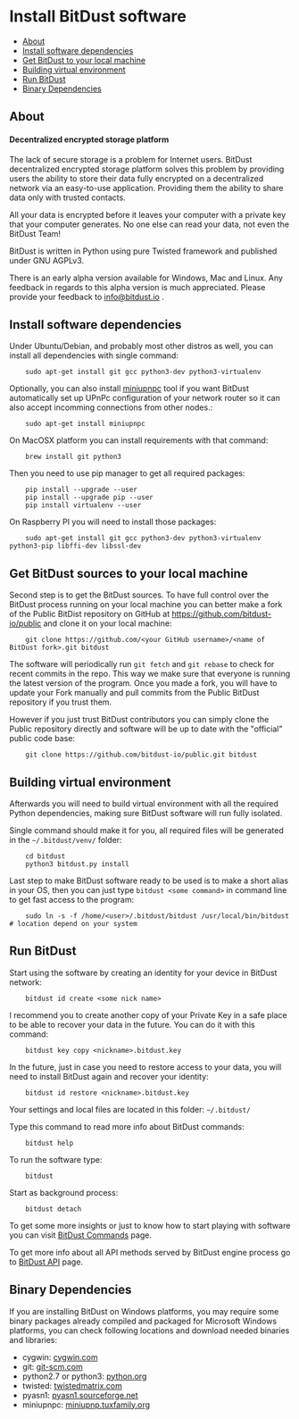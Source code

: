 # Install BitDust software


* [About](#about)
* [Install software dependencies](#install-software-dependencies)
* [Get BitDust to your local machine](#get-bitdust-to-your-local-machine)
* [Building virtual environment](#building-virtual-environment)
* [Run BitDust](#run-bitdust)
* [Binary Dependencies](#binary-dependencies)



## About

#### Decentralized encrypted storage platform

The lack of secure storage is a problem for Internet users. BitDust decentralized encrypted storage platform solves this problem by providing users the ability to store their data fully encrypted on a decentralized network via an easy-to-use application. Providing them the ability to share data only with trusted contacts.

All your data is encrypted before it leaves your computer with a private key that your computer generates. No one else can read your data, not even the BitDust Team! 

BitDust is written in Python using pure Twisted framework and published under GNU AGPLv3.

There is an early alpha version available for Windows, Mac and Linux. Any feedback in regards to this alpha version is much appreciated. Please provide your feedback to info@bitdust.io .


## Install software dependencies

Under Ubuntu/Debian, and probably most other distros as well, you can install all dependencies with single command:

        sudo apt-get install git gcc python3-dev python3-virtualenv


Optionally, you can also install [miniupnpc](http://miniupnp.tuxfamily.org/) tool if you want BitDust automatically set up UPnPc configuration of your network router so it can also accept incomming connections from other nodes.:

        sudo apt-get install miniupnpc


On MacOSX platform you can install requirements with that command:

        brew install git python3


Then you need to use pip manager to get all required packages:

        pip install --upgrade --user
        pip install --upgrade pip --user
        pip install virtualenv --user


On Raspberry PI you will need to install those packages:

        sudo apt-get install git gcc python3-dev python3-virtualenv python3-pip libffi-dev libssl-dev



## Get BitDust sources to your local machine

Second step is to get the BitDust sources. To have full control over the BitDust process running on your local machine you can better make a fork of the Public BitDist repository on GitHub at https://github.com/bitdust-io/public and clone it on your local machine:

        git clone https://github.com/<your GitHub username>/<name of BitDust fork>.git bitdust


The software will periodically run `git fetch` and `git rebase` to check for recent commits in the repo. This way we make sure that everyone is running the latest version of the program. Once you made a fork, you will have to update your Fork manually and pull commits from the Public BitDust repository if you trust them.

However if you just trust BitDust contributors you can simply clone the Public repository directly and software will be up to date with the "official" public code base:

        git clone https://github.com/bitdust-io/public.git bitdust



## Building virtual environment

Afterwards you will need to build virtual environment with all the required Python dependencies, making sure BitDust software will run fully isolated.

Single command should make it for you, all required files will be generated in the `~/.bitdust/venv/` folder:

        cd bitdust
        python3 bitdust.py install


Last step to make BitDust software ready to be used is to make a short alias in your OS, then you can just type `bitdust <some command>` in command line to get fast access to the program:
        
        sudo ln -s -f /home/<user>/.bitdust/bitdust /usr/local/bin/bitdust  # location depend on your system



## Run BitDust

Start using the software by creating an identity for your device in BitDust network:
       
        bitdust id create <some nick name>
       

I recommend you to create another copy of your Private Key in a safe place to be able to recover your data in the future. You can do it with this command:

        bitdust key copy <nickname>.bitdust.key


In the future, just in case you need to restore access to your data, you will need to install BitDust again and recover your identity:

        bitdust id restore <nickname>.bitdust.key


Your settings and local files are located in this folder: `~/.bitdust/`

Type this command to read more info about BitDust commands:

        bitdust help


To run the software type:

        bitdust
        

Start as background process:

        bitdust detach


To get some more insights or just to know how to start playing with software
you can visit [BitDust Commands](commands.md) page. 

To get more info about all API methods served by BitDust engine process go to [BitDust API](api.md) page.



## Binary Dependencies

If you are installing BitDust on Windows platforms, you may require some binary packages already compiled and packaged for Microsoft Windows platforms, you can check following locations and download needed binaries and libraries:

* cygwin: [cygwin.com](https://cygwin.com/install.html)
* git: [git-scm.com](https://git-scm.com/download/win)
* python2.7 or python3: [python.org](http://python.org/download/releases)
* twisted: [twistedmatrix.com](http://twistedmatrix.com)
* pyasn1: [pyasn1.sourceforge.net](http://pyasn1.sourceforge.net)
* miniupnpc: [miniupnp.tuxfamily.org](http://miniupnp.tuxfamily.org/)



<div class=fbcomments markdown="1">
</div>
